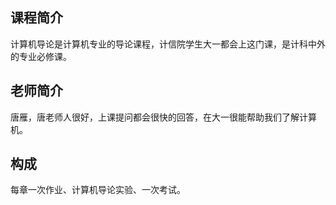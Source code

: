 ## 课程简介
计算机导论是计算机专业的导论课程，计信院学生大一都会上这门课，是计科中外的专业必修课。
## 老师简介
唐雁，唐老师人很好，上课提问都会很快的回答，在大一很能帮助我们了解计算机。
## 构成
每章一次作业、计算机导论实验、一次考试。
